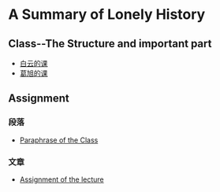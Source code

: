 # A Summary of Lonely History
## Class--The Structure and important part 
* [白云的课](BaiYundeke.md)
* [葛旭的课](GeXudeke.md)

## Assignment
### 段落
* [Paraphrase of the Class](Paraphrase.md)
### 文章
* [Assignment of the lecture](Assignment.md)
